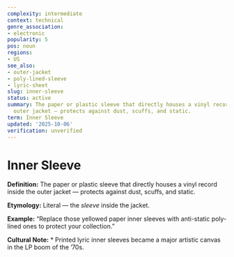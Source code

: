 ```yaml
---
complexity: intermediate
context: technical
genre_association:
- electronic
popularity: 5
pos: noun
regions:
- US
see_also:
- outer-jacket
- poly-lined-sleeve
- lyric-sheet
slug: inner-sleeve
status: active
summary: The paper or plastic sleeve that directly houses a vinyl record inside the
  outer jacket — protects against dust, scuffs, and static.
term: Inner Sleeve
updated: '2025-10-06'
verification: unverified
---
```


# Inner Sleeve

**Definition:** The paper or plastic sleeve that directly houses a vinyl record inside the outer jacket — protects against dust, scuffs, and static.

**Etymology:** Literal — the *sleeve* inside the jacket.

**Example:** “Replace those yellowed paper inner sleeves with anti-static poly-lined ones to protect your collection.”

**Cultural Note:** * Printed lyric inner sleeves became a major artistic canvas in the LP boom of the ’70s.

